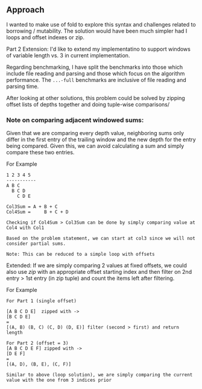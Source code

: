 ## Approach
I wanted to make use of fold to explore this syntax and challenges related to borrowing / mutability. The solution would have been much simpler had I loops and offset indexes or zip. 

Part 2 Extension: I'd like to extend my implementatino to support windows of variable length vs. 3 in current implementation. 

Regarding benchmarking, I have split the benchmarks into those which include file reading and parsing and those which focus on the algorithm performance. The `...-full` benchmarks are inclusive of file reading and parsing time.

After looking at other solutions, this problem could be solved by zipping offset lists of depths together and doing tuple-wise comparisons/ 

### Note on comparing adjacent windowed sums: 
Given that we are comparing every depth value, neighboring sums only differ in the first entry of the trailing window and the new depth for the entry being compared. Given this, we can avoid calculating a sum and simply compare these two entries. 

For Example
```  
1 2 3 4 5  
-----------
A B C      
  B C D
    C D E

Col3Sum = A + B + C
Col4Sum =     B + C + D

Checking if Col4Sum > Col3Sum can be done by simply comparing value at Col4 with Col1

Based on the problem statement, we can start at col3 since we will not consider partial sums.

Note: This can be reduced to a simple loop with offsets

```

Extended: If we are simply comparing 2 values at fixed offsets, we could also use *zip* with an appropriate offset starting index and then filter on 2nd entry > 1st entry (in zip tuple) and count the items left after filtering.

For Example
```
For Part 1 (single offset) 

[A B C D E]  zipped with -> 
[B C D E] 
= 
[(A, B) (B, C) (C, D) (D, E)] filter (second > first) and return length

For Part 2 (offset = 3)
[A B C D E F] zipped with ->
[D E F]
= 
[(A, D), (B, E), (C, F)]

Similar to above (loop solution), we are simply comparing the current value with the one from 3 indices prior


```
 